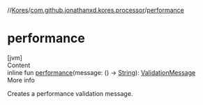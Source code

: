 //[Kores](../index.md)/[com.github.jonathanxd.kores.processor](index.md)/[performance](performance.md)



# performance  
[jvm]  
Content  
inline fun [performance](performance.md)(message: () -> [String](https://kotlinlang.org/api/latest/jvm/stdlib/kotlin/-string/index.html)): [ValidationMessage](-validation-message/index.md)  
More info  


Creates a performance validation message.

  



